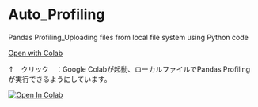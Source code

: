 # Auto_Profiling
Pandas Profiling_Uploading files from local file system using Python code　

[Open with Colab](https://colab.research.google.com/github/hima2b4/Auto_Profiling/blob/master/Auto_Profiling.ipynb)

↑　クリック　：Google Colabが起動、ローカルファイルでPandas Profiling が実行できるようにしています。

[![Open In Colab](https://colab.research.google.com/assets/colab-badge.svg)](https://colab.research.google.com/github/hima2b4/Auto_Profiling/blob/master/Auto_Profiling.ipynb)
